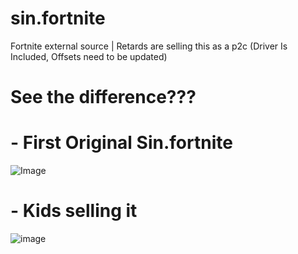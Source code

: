 # sin.fortnite
Fortnite external source | Retards are selling this as a p2c (Driver Is Included, Offsets need to be updated)

# See the difference???

# - First Original Sin.fortnite
![Image](https://cdn.discordapp.com/attachments/1214795884676513823/1260455337316843603/J-oTR8CtSraDxcCIRMITsw.png?ex=668f6202&is=668e1082&hm=a4981ed66378f70351b6a208abe916c85d5146c4367c18a03af77776e5efb61a&)

# - Kids selling it
![image](https://github.com/dyhis/sin.fortnite/assets/109636567/0af1b21e-4536-4d28-ac87-60da6135da61)


